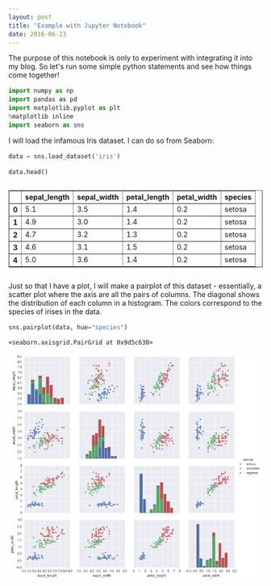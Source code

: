 ```yaml
---
layout: post
title: "Example with Jupyter Notebook"
date: 2016-06-23
---
```

The purpose of this notebook is only to experiment with integrating it into my blog. So let's run some simple python statements and see how things come together!


```python
import numpy as np
import pandas as pd
import matplotlib.pyplot as plt
%matplotlib inline
import seaborn as sns
```

I will load the infamous Iris dataset. I can do so from Seaborn:


```python
data = sns.load_dataset('iris')
```


```python
data.head()
```




<div style="overflow-x:auto;">
<table border="1" class="dataframe">
  <thead>
    <tr style="text-align: right;">
      <th></th>
      <th>sepal_length</th>
      <th>sepal_width</th>
      <th>petal_length</th>
      <th>petal_width</th>
      <th>species</th>
    </tr>
  </thead>
  <tbody>
    <tr>
      <th>0</th>
      <td>5.1</td>
      <td>3.5</td>
      <td>1.4</td>
      <td>0.2</td>
      <td>setosa</td>
    </tr>
    <tr>
      <th>1</th>
      <td>4.9</td>
      <td>3.0</td>
      <td>1.4</td>
      <td>0.2</td>
      <td>setosa</td>
    </tr>
    <tr>
      <th>2</th>
      <td>4.7</td>
      <td>3.2</td>
      <td>1.3</td>
      <td>0.2</td>
      <td>setosa</td>
    </tr>
    <tr>
      <th>3</th>
      <td>4.6</td>
      <td>3.1</td>
      <td>1.5</td>
      <td>0.2</td>
      <td>setosa</td>
    </tr>
    <tr>
      <th>4</th>
      <td>5.0</td>
      <td>3.6</td>
      <td>1.4</td>
      <td>0.2</td>
      <td>setosa</td>
    </tr>
  </tbody>
</table>
</div>



Just so that I have a plot, I will make a pairplot of this dataset - essentially, a scatter plot where the axis are all the pairs of columns. The diagonal shows the distribution of each column in a histogram. The colors correspond to the species of irises in the data.


```python
sns.pairplot(data, hue="species")
```




    <seaborn.axisgrid.PairGrid at 0x9d5c630>




![png](/notebooks/Example_files/Example_6_1.png)


